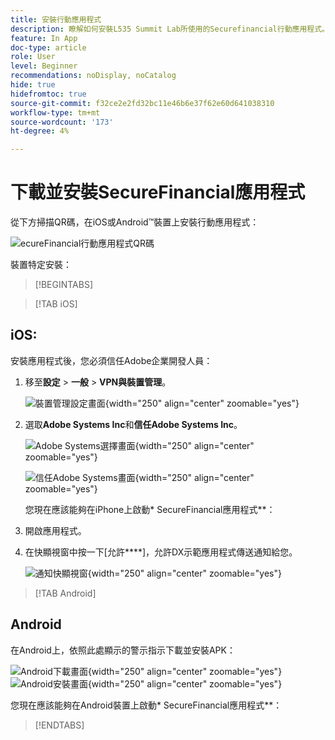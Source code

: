 ```yaml
---
title: 安裝行動應用程式
description: 瞭解如何安裝L535 Summit Lab所使用的Securefinancial行動應用程式。
feature: In App
doc-type: article
role: User
level: Beginner
recommendations: noDisplay, noCatalog
hide: true
hidefromtoc: true
source-git-commit: f32ce2e2fd32bc11e46b6e37f62e60d641038310
workflow-type: tm+mt
source-wordcount: '173'
ht-degree: 4%

---
```



# 下載並安裝SecureFinancial應用程式

從下方掃描QR碼，在iOS或Android™裝置上安裝行動應用程式：

![ecureFinancial行動應用程式QR碼](/help/summit-lab-assets/assets/dx-demo-app-qr-codes.png)

裝置特定安裝：

>[!BEGINTABS]

>[!TAB iOS]

## iOS:

安裝應用程式後，您必須信任Adobe企業開發人員：

1. 移至&#x200B;**設定** > **一般** > **VPN與裝置管理**。

   ![裝置管理設定畫面](/help/summit/l820-lab-workbook/assets/1-2-2-device-management-screen.PNG "裝置管理設定畫面"){width="250" align="center" zoomable="yes"}

1. 選取&#x200B;**Adobe Systems Inc**&#x200B;和&#x200B;**信任Adobe Systems Inc**。

   ![Adobe Systems選擇畫面](/help/summit/l820-lab-workbook/assets/1-2-3-adobe-systems.PNG "Adobe Systems選擇畫面"){width="250" align="center" zoomable="yes"}
   <br>

   ![信任Adobe Systems畫面](/help/summit/l820-lab-workbook/assets/1-2-4-trust-adobe.PNG){width="250" align="center" zoomable="yes"}

   您現在應該能夠在iPhone上啟動* SecureFinancial應用程式**：

2. 開啟應用程式。

3. 在快顯視窗中按一下[允許&#x200B;****]，允許DX示範應用程式傳送通知給您。

   ![通知快顯視窗](/help/summit/l820-lab-workbook/assets/1-2-allow-notifications.png){width="250" align="center" zoomable="yes"}

>[!TAB Android]

## Android

在Android上，依照此處顯示的警示指示下載並安裝APK：

![Android下載畫面](/help/summit/l820-lab-workbook/assets/1-2-5-android-download.jpg "Android下載畫面"){width="250" align="center" zoomable="yes"}
<br>
![Android安裝畫面](/help/summit/l820-lab-workbook/assets/1-2-6-android-installation.jpg){width="250" align="center" zoomable="yes"}

您現在應該能夠在Android裝置上啟動* SecureFinancial應用程式**：

>[!ENDTABS]
